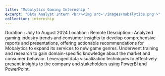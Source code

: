 ```yaml
---
title: "Mobalytics Gaming Internship "
excerpt: "Data Analyst Intern <br/><img src='/images/mobalytics.png'>"
collection: internship
---
```


Duration : July to August 2024
Location : Remote
Desrciption : 
Analyzed gaming industry trends and consumer insights to develop comprehensive reports and presentations, offering actionable recommendations for Mobalytics to expand its services to new game genres. Underwent training and research to gain domain-specific knowledge about the market and consumer behavior. Leveraged data visualization techniques to effectively present insights to the company and stakeholders using PowerBI and PowerPoint.
